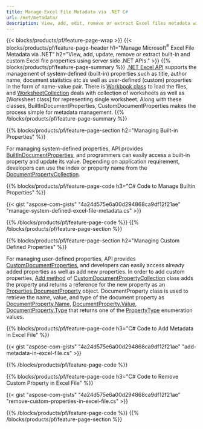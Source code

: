 ```yaml
---
title: Manage Excel File Metadata via .NET C#
url: /net/metadata/
description: View, add, edit, remove or extract Excel files metadata with just few lines of C# code
---
```


{{< blocks/products/pf/feature-page-wrap >}}
{{< blocks/products/pf/feature-page-header h1="Manage Microsoft<sup>&reg;</sup> Excel File Metadata via .NET" h2="View, add, update, remove or extract built-in and custom Excel file properties using server side .NET APIs." >}}
{{% blocks/products/pf/feature-page-summary %}}
[.NET Excel API](/cells/net/) supports the management of system-defined (built-in) properties such as title, author name, document statistics etc as well as user-defined (custom) properties in the form of name-value pair. There is [Workbook class](https://apireference.aspose.com/cells/net/aspose.cells/workbook) to load the files, and [WorksheetCollection](https://apireference.aspose.com/cells/net/aspose.cells/worksheetcollection) deals with collection of worksheets as well as [Worksheet class] for representing single worksheet. Along with these classes, BuiltInDocumentProperties, CustomDocumentProperties makes the process simple for metadata management. 
{{% /blocks/products/pf/feature-page-summary  %}}

{{% blocks/products/pf/feature-page-section  h2="Managing Built-in Properties" %}}

For managing system-defined properties, API provides [BuiltInDocumentProperties](https://apireference.aspose.com/cells/net/aspose.cells/workbook/properties/builtindocumentproperties), and programmers can easily access a built-in property and update its value. Depending on application requirement, developers can use the index or property name from the [DocumentPropertyCollection](https://apireference.aspose.com/cells/net/aspose.cells.properties/documentpropertycollection). 

{{% blocks/products/pf/feature-page-code h3="C# Code to Manage Builtin Properties" %}}

{{< gist "aspose-com-gists" "4a24d575e6a00d294868ca9df12f21ae" "manage-system-defined-excel-file-metadata.cs" >}}

{{% /blocks/products/pf/feature-page-code  %}}
{{% /blocks/products/pf/feature-page-section %}}

{{% blocks/products/pf/feature-page-section  h2="Managing Custom Defined Properties" %}}

For managing user-defined properties, API provides [CustomDocumentProperties](https://apireference.aspose.com/cells/net/aspose.cells/workbook/properties/customdocumentproperties), and developers can easily access already added properties as well as add new properties. In order to add custom properties, [Add method](https://apireference.aspose.com/cells/net/aspose.cells.properties/customdocumentpropertycollection/methods/add/index) of [CustomDocumentPropertyCollection](https://apireference.aspose.com/cells/net/aspose.cells.properties/customdocumentpropertycollection) class adds the property and returns a reference for the new property as an [Properties.DocumentProperty](https://apireference.aspose.com/cells/net/aspose.cells.properties/documentproperty) object. DocumentProperty class is used to retrieve the name, value, and type of the document property as [DocumentProperty.Name](https://apireference.aspose.com/cells/net/aspose.cells.properties/documentproperty/properties/name), [DocumentProperty.Value](https://apireference.aspose.com/cells/net/aspose.cells.properties/documentproperty/properties/value),  [DocumentProperty.Type](https://apireference.aspose.com/cells/net/aspose.cells.properties/documentproperty/properties/type) that returns one of the [PropertyType](https://apireference.aspose.com/cells/net/aspose.cells.properties/propertytype) enumeration values. 
 
{{% blocks/products/pf/feature-page-code h3="C# Code to Add Metadata in Excel File" %}}

{{< gist "aspose-com-gists" "4a24d575e6a00d294868ca9df12f21ae" "add-metadata-in-excel-file.cs" >}}

{{% /blocks/products/pf/feature-page-code  %}}


{{% blocks/products/pf/feature-page-code h3="C# Code to Remove Custom Property in Excel File" %}}

{{< gist "aspose-com-gists" "4a24d575e6a00d294868ca9df12f21ae" "remove-custom-properties-in-excel-file.cs" >}}

{{% /blocks/products/pf/feature-page-code  %}}
{{% /blocks/products/pf/feature-page-section %}}
